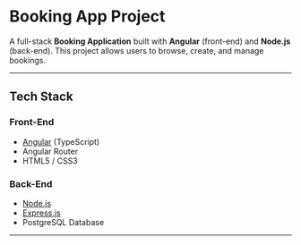 # Booking App Project

A full-stack **Booking Application** built with **Angular** (front-end) and **Node.js** (back-end). This project allows users to browse, create, and manage bookings.

---

## Tech Stack

### Front-End

- [Angular](https://angular.io/) (TypeScript)
- Angular Router
- HTML5 / CSS3 

### Back-End

- [Node.js](https://nodejs.org/)
- [Express.js](https://expressjs.com/)
- PostgreSQL Database

---

